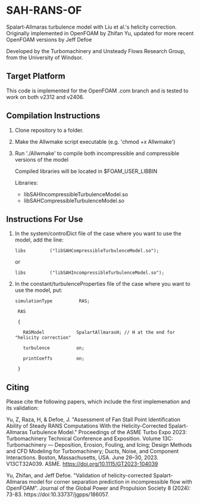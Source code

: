 # SAH-RANS-OF
Spalart-Allmaras turbulence model with Liu et al.'s helicity correction. Originally implemented in OpenFOAM by Zhifan Yu, updated for more recent OpenFOAM versions by Jeff Defoe

Developed by the Turbomachinery and Unsteady Flows Research Group, from the University of Windsor.

## Target Platform
This code is implemented for the OpenFOAM .com branch and is tested to work on both v2312 and v2406.

## Compilation Instructions
1. Clone repository to a folder.
   
3. Make the Allwmake script executable (e.g. 'chmod +x Allwmake')
   
5. Run './Allwmake' to compile both incompressible and compressible versions of the model

      Compiled libraries will be located in $FOAM_USER_LIBBIN

      Libraries:
      - libSAHIncompressibleTurbulenceModel.so
      - libSAHCompressibleTurbulenceModel.so

## Instructions For Use
1. In the system/controlDict file of the case where you want to use the model, add the line:
   
   ``` 
   libs			("libSAHCompressibleTurbulenceModel.so");
   ```
   or
   ```
   libs			("libSAHIncompressibleTurbulenceModel.so");
   ```
     
2. In the constant/turbulenceProperties file of the case where you want to use the model, put:
   
   ```
   simulationType          RAS;
   
    RAS
   
    {
   
      RASModel            SpalartAllmarasH; // H at the end for "helicity correction"
   
      turbulence          on;
   
      printCoeffs         on;
   
    }
   ```
## Citing

Please cite the following papers, which include the first implemenation and its validation:

Yu, Z, Raza, H, & Defoe, J. "Assessment of Fan Stall Point Identification Ability of Steady RANS Computations With the Helicity-Corrected Spalart-Allmaras Turbulence Model." Proceedings of the ASME Turbo Expo 2023: Turbomachinery Technical Conference and Exposition. Volume 13C: Turbomachinery — Deposition, Erosion, Fouling, and Icing; Design Methods and CFD Modeling for Turbomachinery; Ducts, Noise, and Component Interactions. Boston, Massachusetts, USA. June 26–30, 2023. V13CT32A039. ASME. https://doi.org/10.1115/GT2023-104039

Yu, Zhifan, and Jeff Defoe. "Validation of helicity-corrected Spalart-Allmaras model for corner separation prediction in incompressible flow with OpenFOAM". Journal of the Global Power and Propulsion Society 8 (2024): 73-83. https://doi:10.33737/jgpps/186057.
